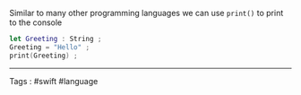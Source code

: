 Similar to many other programming languages we can use `print()` to print to the console 

```swift
let Greeting : String ; 
Greeting = "Hello" ; 
print(Greeting) ; 
```

___

Tags : #swift #language 

